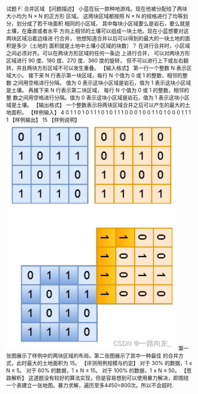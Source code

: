 试题 F: 合并区域
【问题描述】
小蓝在玩一款种地游戏。现在他被分配给了两块大小均为 N × N 的正方形 区域。
这两块区域都按照 N × N 的规格进行了均等划分，划分成了若干块面积 相同的小区域，
其中每块小区域要么是岩石，要么就是土壤，在垂直或者水平 方向上相邻的土壤可以组成一块土地。现在小蓝想要对这两块区域沿着边缘进 行合并，
他想知道合并以后可以得到的最大的一块土地的面积是多少（土地的 面积就是土地中土壤小区域的块数）？ 
在进行合并时，小区域之间必须对齐。可以在两块方形区域的任何一条边 上进行合并，
可以对两块方形区域进行 90 度、180 度、270 度、360 度的旋转， 但不可以进行上下或左右翻转，并且两块方形区域不可以发生重叠。
【输入格式】
第一行一个整数 N 表示区域大小。 接下来 N 行表示第一块区域，每行 N 个值为 0 或 1 的整数，相邻的整数 之间用空格进行分隔。
值为 0 表示这块小区域是岩石，值为 1 表示这块小区域 是土壤。 再接下来 N 行表示第二块区域，
每行 N 个值为 0 或 1 的整数，相邻的整 数之间用空格进行分隔。值为 0 表示这块小区域是岩石，值为 1 表示这块小区 域是土壤。
【输出格式】
一个整数表示将两块区域合并之后可以产生的最大的土地面积。
【样例输入】
4
0 1 1 0
1 0 1 1
1 0 1 0
1 1 1 0
0 0 1 0
0 1 1 0
1 0 0 0
1 1 1 1
【样例输出】
15
【样例说明】
![img.png](img.png)
第一张图展示了样例中的两块区域的布局。第二张图展示了其中一种最佳 的合并方式，此时最大的土地面积为 15。
【评测用例规模与约定】
对于 30% 的数据，1 ≤ N ≤ 5。 对于 60% 的数据，1 ≤ N ≤ 15。 对于 100% 的数据，1 ≤ N ≤ 50。
【思路解析】
这道题没有较好的算法实现，但是容易想到可以使用暴力解决，即围绕一个表建立一张地图。暴力求解，遍历至多4*4*50=800次。所以不会超时.
